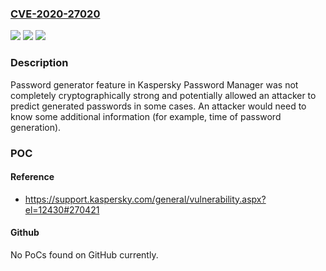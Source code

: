 ### [CVE-2020-27020](https://cve.mitre.org/cgi-bin/cvename.cgi?name=CVE-2020-27020)
![](https://img.shields.io/static/v1?label=Product&message=Kaspersky%20Password%20Manager%20for%20Windows%2C%20Kaspersky%20Password%20Manager%20for%20Android%2C%20Kaspersky%20Password%20Manager%20for%20iOS&color=blue)
![](https://img.shields.io/static/v1?label=Version&message=KPM%20for%20Windows%20prior%20to%209.2%20Patch%20F%2C%20KPM%20for%20Android%20prior%20to%209.2.14.872%2C%20KPM%20for%20iOS%20prior%20to%209.2.14.31%20&color=brightgreen)
![](https://img.shields.io/static/v1?label=Vulnerability&message=Information%20Disclosure&color=brightgreen)

### Description

Password generator feature in Kaspersky Password Manager was not completely cryptographically strong and potentially allowed an attacker to predict generated passwords in some cases. An attacker would need to know some additional information (for example, time of password generation).

### POC

#### Reference
- https://support.kaspersky.com/general/vulnerability.aspx?el=12430#270421

#### Github
No PoCs found on GitHub currently.

